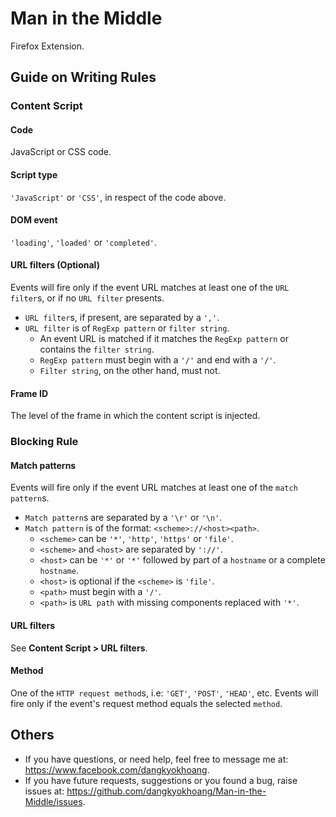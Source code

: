 # Man in the Middle
Firefox Extension.

## Guide on Writing Rules

### Content Script

#### Code
JavaScript or CSS code.

#### Script type
`'JavaScript'` or `'CSS'`, in respect of the code above.

#### DOM event
`'loading'`, `'loaded'` or `'completed'`.

#### URL filters (Optional)
Events will fire only if the event URL matches at least one of the `URL filter`s, or if no `URL filter` presents.

- `URL filter`s, if present, are separated by a `','`.
- `URL filter` is of `RegExp pattern` or `filter string`.
  - An event URL is matched if it matches the `RegExp pattern` or contains the `filter string`.
  - `RegExp pattern` must begin with a `'/'` and end with a `'/'`.
  - `Filter string`, on the other hand, must not.

#### Frame ID
The level of the frame in which the content script is injected.

### Blocking Rule

#### Match patterns
Events will fire only if the event URL matches at least one of the `match pattern`s.

- `Match pattern`s are separated by a `'\r'` or `'\n'`.
- `Match pattern` is of the format: `<scheme>://<host><path>`.
  - `<scheme>` can be `'*'`, `'http'`, `'https'` or `'file'`.
  - `<scheme>` and `<host>` are separated by `'://'`.
  - `<host>` can be `'*'` or `'*'` followed by part of a `hostname` or a complete `hostname`.
  - `<host>` is optional if the `<scheme>` is `'file'`.
  - `<path>` must begin with a `'/'`.
  - `<path>` is `URL path` with missing components replaced with `'*'`.

#### URL filters
See **Content Script > URL filters**.

#### Method
One of the `HTTP request method`s, i.e: `'GET'`, `'POST'`, `'HEAD'`, etc. Events will fire only if the event's request method equals the selected `method`.

## Others
- If you have questions, or need help, feel free to message me at: https://www.facebook.com/dangkyokhoang.
- If you have future requests, suggestions or you found a bug, raise issues at: https://github.com/dangkyokhoang/Man-in-the-Middle/issues.
